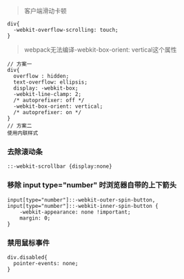 >客户端滑动卡顿

```
div{
  -webkit-overflow-scrolling: touch;
}
```

>webpack无法编译-webkit-box-orient: vertical这个属性
```
// 方案一
div{
  overflow : hidden;
  text-overflow: ellipsis;
  display: -webkit-box;
  -webkit-line-clamp: 2; 
  /* autoprefixer: off */
  -webkit-box-orient: vertical;
  /* autoprefixer: on */
}
// 方案二
使用内联样式
```

### 去除滚动条
```
::-webkit-scrollbar {display:none}
```

### 移除 input type="number" 时浏览器自带的上下箭头
```
input[type="number"]::-webkit-outer-spin-button,
input[type="number"]::-webkit-inner-spin-button {
    -webkit-appearance: none !important;
    margin: 0;
}
```

### 禁用鼠标事件
```
div.disabled{
  pointer-events: none;
}
```




